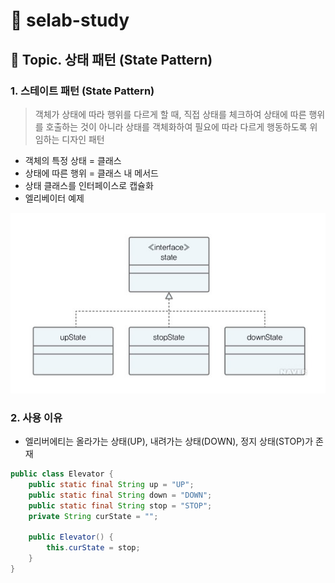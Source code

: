 # :book: selab-study
## :pushpin: Topic. 상태 패턴 (State Pattern)


### 1. 스테이트 패턴 (State Pattern)

> 객체가 상태에 따라 행위를 다르게 할 때, 직접 상태를 체크하여 상태에 따른 행위를 호출하는 것이 아니라
> 상태를 객체화하여 필요에 따라 다르게 행동하도록 위임하는 디자인 패턴

- 객체의 특정 상태 = 클래스
- 상태에 따른 행위 = 클래스 내 메서드
- 상태 클래스를 인터페이스로 캡슐화 
- 엘리베이터 예제

![](../images/상태패턴.PNG)


### 2. 사용 이유

- 엘리버에티는 올라가는 상태(UP), 내려가는 상태(DOWN), 정지 상태(STOP)가 존재

```java
public class Elevator {
    public static final String up = "UP";
    public static final String down = "DOWN";
    public static final String stop = "STOP";
    private String curState = "";
    
    public Elevator() {
        this.curState = stop;
    }
}
```


